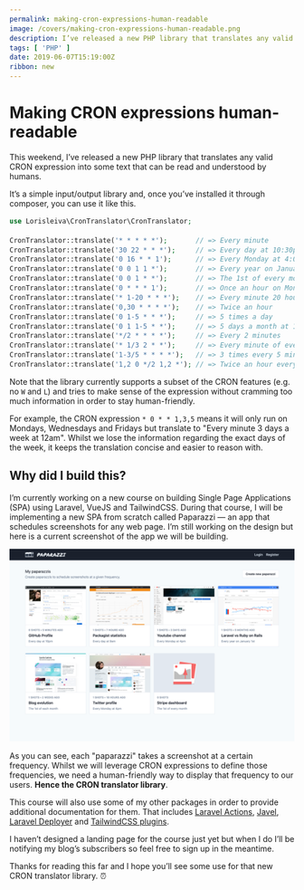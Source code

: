 ```yaml
---
permalink: making-cron-expressions-human-readable
image: /covers/making-cron-expressions-human-readable.png
description: I’ve released a new PHP library that translates any valid CRON expression into some text that can be read and understood by humans.
tags: [ 'PHP' ]
date: 2019-06-07T15:19:00Z
ribbon: new
---
```

# Making CRON expressions human-readable

This weekend, I’ve released a new PHP library that translates any valid CRON expression into some text that can be read and understood by humans.

<GithubButton url="https://github.com/lorisleiva/cron-translator" title="CRON Translator on GitHub"></GithubButton>

It’s a simple input/output library and, once you’ve installed it through composer, you can use it like this.

```php
use Lorisleiva\CronTranslator\CronTranslator;

CronTranslator::translate('* * * * *');       // => Every minute
CronTranslator::translate('30 22 * * *');     // => Every day at 10:30pm
CronTranslator::translate('0 16 * * 1');      // => Every Monday at 4:00pm
CronTranslator::translate('0 0 1 1 *');       // => Every year on January the 1st at 12:00am
CronTranslator::translate('0 0 1 * *');       // => The 1st of every month at 12:00am
CronTranslator::translate('0 * * * 1');       // => Once an hour on Mondays
CronTranslator::translate('* 1-20 * * *');    // => Every minute 20 hours a day
CronTranslator::translate('0,30 * * * *');    // => Twice an hour
CronTranslator::translate('0 1-5 * * *');     // => 5 times a day
CronTranslator::translate('0 1 1-5 * *');     // => 5 days a month at 1:00am
CronTranslator::translate('*/2 * * * *');     // => Every 2 minutes
CronTranslator::translate('* 1/3 2 * *');     // => Every minute of every 3 hours on the 2nd of every month
CronTranslator::translate('1-3/5 * * * *');   // => 3 times every 5 minutes
CronTranslator::translate('1,2 0 */2 1,2 *'); // => Twice an hour every 2 days 2 months a year at 12am
```

Note that the library currently supports a subset of the CRON features (e.g. no `W` and `L`) and tries to make sense of the expression without cramming too much information in order to stay human-friendly.

For example, the CRON expression `* 0 * * 1,3,5` means it will only run on Mondays, Wednesdays and Fridays but translate to "Every minute 3 days a week at 12am". Whilst we lose the information regarding the exact days of the week, it keeps the translation concise and easier to reason with.

## Why did I build this?
I’m currently working on a new course on building Single Page Applications (SPA) using Laravel, VueJS and TailwindCSS. During that course, I will be implementing a new SPA from scratch called Paparazzi — an app that schedules screenshots for any web page. I’m still working on the design but here is a current screenshot of the app we will be building.

![Paparazzi app screenshot](./paparazzi.png)

As you can see, each "paparazzi" takes a screenshot at a certain frequency. Whilst we will leverage CRON expressions to define those frequencies, we need a human-friendly way to display that frequency to our users. **Hence the CRON translator library**.

This course will also use some of my other packages in order to provide additional documentation for them. That includes [Laravel Actions](https://github.com/lorisleiva/laravel-actions), [Javel](https://github.com/lorisleiva/javel), [Laravel Deployer](https://github.com/lorisleiva/laravel-deployer) and [TailwindCSS plugins](https://github.com/lorisleiva/tailwindcss-plugins).

I haven’t designed a landing page for the course just yet but when I do I’ll be notifying my blog’s subscribers so feel free to sign up in the meantime.

Thanks for reading this far and I hope you’ll see some use for that new CRON translator library. ⏰

<GithubButton url="https://github.com/lorisleiva/cron-translator" title="CRON Translator on GitHub"></GithubButton>
